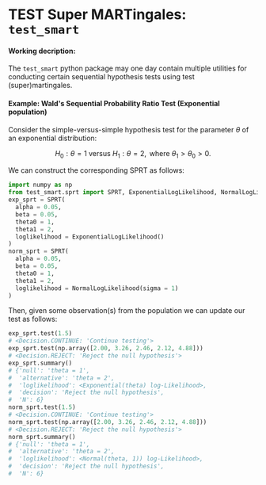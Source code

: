 # TEST Super MARTingales: `test_smart`

#### Working decription:
The `test_smart` python package may one day contain multiple utilities for
conducting certain sequential hypothesis tests using test (super)martingales.


#### Example: Wald's Sequential Probability Ratio Test (Exponential population)

Consider the simple-versus-simple hypothesis test for the parameter $\theta$ of
an exponential distribution:

```math
H_0: \theta = 1 \text{ versus }H_1: \theta = 2,\text{ where }\theta_1>\theta_0>0.
```

We can construct the corresponding SPRT as follows:

```python
import numpy as np
from test_smart.sprt import SPRT, ExponentialLogLikelihood, NormalLogLikelihood
exp_sprt = SPRT(
  alpha = 0.05,
  beta = 0.05,
  theta0 = 1,
  theta1 = 2,
  loglikelihood = ExponentialLogLikelihood()
)
norm_sprt = SPRT(
  alpha = 0.05,
  beta = 0.05,
  theta0 = 1,
  theta1 = 2,
  loglikelihood = NormalLogLikelihood(sigma = 1)
)
```

Then, given some observation(s) from the population we can update our test as
follows:

```python
exp_sprt.test(1.5)
# <Decision.CONTINUE: 'Continue testing'>
exp_sprt.test(np.array([2.00, 3.26, 2.46, 2.12, 4.88]))
# <Decision.REJECT: 'Reject the null hypothesis'>
exp_sprt.summary()
# {'null': 'theta = 1',
#  'alternative': 'theta = 2',
#  'loglikelihood': <Exponential(theta) log-Likelihood>,
#  'decision': 'Reject the null hypothesis',
#  'N': 6}
norm_sprt.test(1.5)
# <Decision.CONTINUE: 'Continue testing'>
norm_sprt.test(np.array([2.00, 3.26, 2.46, 2.12, 4.88]))
# <Decision.REJECT: 'Reject the null hypothesis'>
norm_sprt.summary()
# {'null': 'theta = 1',
#  'alternative': 'theta = 2',
#  'loglikelihood': <Normal(theta, 1)) log-Likelihood>,
#  'decision': 'Reject the null hypothesis',
#  'N': 6}
 ```